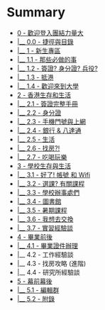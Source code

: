 # Summary

* [0 - 歡迎登入團結力量大](README.md)
* [\|\_\_ 0.0 - 捷徑與目錄](chapter1.md)
* [\|\_\_ 1 - 新生專區](1-zhi-hui-cao-zuo-yi-ci-de-xin-sheng-zhuan-qu.md)
* [\|\_\_ 1.1 - 那些必做的事](11-na-xie-bi-zuo-de-shi.md)
* [\|\_\_ 1.2 - 簽證? 身分證? 兵役?](12-qian-8b493f-shen-fen-8b493f.md)
* [\|\_\_ 1.3 - 抵港](13-di-gang.md)
* [\|\_\_ 1.4 - 歡迎來到大學](14-huan-ying-lai-dao-da-xue.md)
* [2 - 香港生存和生活](2-xiang-gang-sheng-cun-he-sheng-huo.md)
* [\|\_\_ 2.1 - 簽證完整手冊](21-qian-zheng-wan-zheng-shou-ce.md)
* [\|\_\_ 2.2 - 身分證](22-shen-fen-zheng.md)
* [\|\_\_ 2.3 - 手機門號與上網](2-3-shou-ji-men-hao-yu-shang-wang.md)
* [\|\_\_ 2.4 - 銀行 & 八達通](2-4-yin-xing-and-ba-da-tong.md)
* [\|\_\_ 2.5 - 生活](25-sheng-huo.md)
* [\|\_\_ 2.6 - 找房?!](2-5-zhao-623f3f21.md)
* [\|\_\_ 2.7 - 吃喝玩樂](2-6-chi-he-wan-le.md)
* [3 - 學校生存與生活](3-xue-xiao-sheng-cun-yu-sheng-huo.md)
* [\|\_\_ 3.1 - 好了! 帳號 和 Wifi](31-hao-4e8621-zhang-hao-he-wifi.md)
* [\|\_\_ 3.2 - 選課? 有關課程](32-xuan-8ab23f.md)
* [\|\_\_ 3.3 - 學校辦事處們](33-xue-xiao-ban-shi-chu-men.md)
* [\|\_\_ 3.4 - 圖書館](3-4-tu-shu-guan.md)
* [\|\_\_ 3.5 - 暑期課程](3-5-shu-qi-ke-cheng.md)
* [\|\_\_ 3.6 - 我想去交換](3-6-wo-xiang-qu-jiao-huan.md)
* [\|\_\_ 3.7 - 實習經驗談](3-7-shi-xi-jing-yan-tan.md)
* [4 - 畢業前後](4-bi-ye-qian-hou.md)
* [\|\_\_ 4.1 - 畢業證件辦理](41-bi-ye-zheng-jian-ban-li.md)
* \|\_\_ 4.2 - 工作經驗談
* \|\_\_ 4.3 - 找房攻略 \(進階\)
* \|\_\_ 4.4 - 研究所經驗談
* [5 - 幕前幕後](5-mu-qian-mu-hou.md)
* [\|\_\_ 5.1 - 編輯群](5-1-bian-ji-qun.md)
* [\|\_\_ 5.2 - 附錄](5-2-fu-lu.md)


